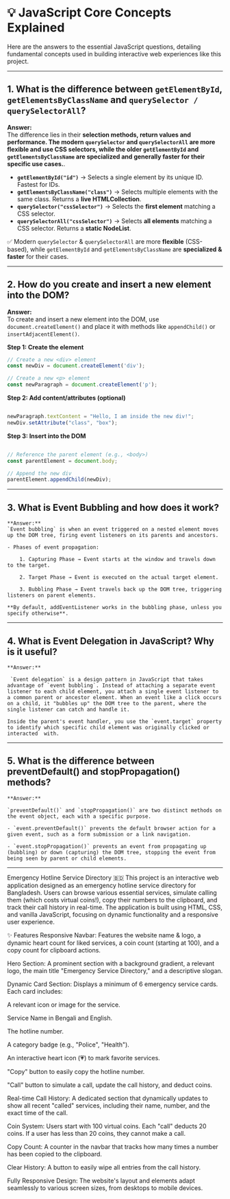 # 💡 JavaScript Core Concepts Explained  

Here are the answers to the essential JavaScript questions, detailing fundamental concepts used in building interactive web experiences like this project.  

---

## 1. What is the difference between `getElementById`, `getElementsByClassName` and `querySelector / querySelectorAll`?  

**Answer:**  
The difference lies in their **selection methods, return values and performance. The modern `querySelector` and `querySelectorAll` are more flexible and use CSS selectors, while the older `getElementById` and `getElementsByClassName` are specialized and generally faster for their specific use cases.**.  

- **`getElementById("id")`** → Selects a single element by its unique ID. Fastest for IDs.  
- **`getElementsByClassName("class")`** → Selects multiple elements with the same class. Returns a **live HTMLCollection**.  
- **`querySelector("cssSelector")`** → Selects the **first element** matching a CSS selector.  
- **`querySelectorAll("cssSelector")`** → Selects **all elements** matching a CSS selector. Returns a **static NodeList**.  

✅ Modern `querySelector` & `querySelectorAll` are more **flexible** (CSS-based), while `getElementById` and `getElementsByClassName` are **specialized & faster** for their cases.  

---

## 2. How do you create and insert a new element into the DOM?  

**Answer:**  
To create and insert a new element into the DOM, use `document.createElement()` and place it with methods like `appendChild()` or `insertAdjacentElement()`.  

**Step 1: Create the element**  

```javascript
// Create a new <div> element
const newDiv = document.createElement('div');

// Create a new <p> element
const newParagraph = document.createElement('p');

```

**Step 2: Add content/attributes (optional)**  

```javascript

newParagraph.textContent = "Hello, I am inside the new div!";
newDiv.setAttribute("class", "box");

```

**Step 3: Insert into the DOM**  

```javascript

// Reference the parent element (e.g., <body>)
const parentElement = document.body;

// Append the new div
parentElement.appendChild(newDiv);

```
---

## 3. What is Event Bubbling and how does it work?

    **Answer:**   
    `Event bubbling` is when an event triggered on a nested element moves up the DOM tree, firing event listeners on its parents and ancestors.

    - Phases of event propagation:

        1. Capturing Phase → Event starts at the window and travels down to the target.

        2. Target Phase → Event is executed on the actual target element.

        3. Bubbling Phase → Event travels back up the DOM tree, triggering listeners on parent elements.

    **By default, addEventListener works in the bubbling phase, unless you specify otherwise**.

---

## 4. What is Event Delegation in JavaScript? Why is it useful?

    **Answer:**  

     `Event delegation` is a design pattern in JavaScript that takes advantage of `event bubbling`. Instead of attaching a separate event listener to each child element, you attach a single event listener to a common parent or ancestor element. When an event like a click occurs on a child, it "bubbles up" the DOM tree to the parent, where the single listener can catch and handle it.

    Inside the parent's event handler, you use the `event.target` property to identify which specific child element was originally clicked or interacted  with. 

---

## 5. What is the difference between preventDefault() and stopPropagation() methods?

    **Answer:**  

    `preventDefault()` and `stopPropagation()` are two distinct methods on the event object, each with a specific purpose. 
    
    - `event.preventDefault()` prevents the default browser action for a given event, such as a form submission or a link navigation.

    - `event.stopPropagation()` prevents an event from propagating up (bubbling) or down (capturing) the DOM tree, stopping the event from being seen by parent or child elements. 

---

Emergency Hotline Service Directory 🇧🇩
This project is an interactive web application designed as an emergency hotline service directory for Bangladesh. Users can browse various essential services, simulate calling them (which costs virtual coins!), copy their numbers to the clipboard, and track their call history in real-time. The application is built using HTML, CSS, and vanilla JavaScript, focusing on dynamic functionality and a responsive user experience.

✨ Features
Responsive Navbar: Features the website name & logo, a dynamic heart count for liked services, a coin count (starting at 100), and a copy count for clipboard actions.

Hero Section: A prominent section with a background gradient, a relevant logo, the main title "Emergency Service Directory," and a descriptive slogan.

Dynamic Card Section: Displays a minimum of 6 emergency service cards. Each card includes:

A relevant icon or image for the service.

Service Name in Bengali and English.

The hotline number.

A category badge (e.g., "Police", "Health").

An interactive heart icon (💗) to mark favorite services.

"Copy" button to easily copy the hotline number.

"Call" button to simulate a call, update the call history, and deduct coins.

Real-time Call History: A dedicated section that dynamically updates to show all recent "called" services, including their name, number, and the exact time of the call.

Coin System: Users start with 100 virtual coins. Each "call" deducts 20 coins. If a user has less than 20 coins, they cannot make a call.

Copy Count: A counter in the navbar that tracks how many times a number has been copied to the clipboard.

Clear History: A button to easily wipe all entries from the call history.

Fully Responsive Design: The website's layout and elements adapt seamlessly to various screen sizes, from desktops to mobile devices.
